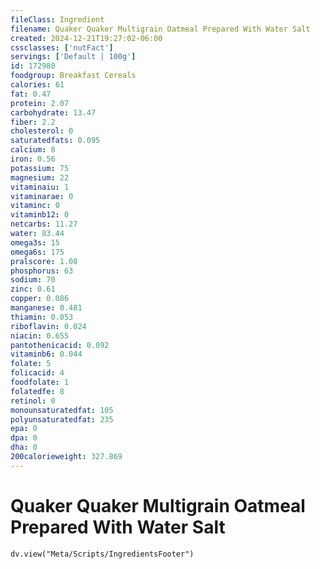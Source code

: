 ```yaml
---
fileClass: Ingredient
filename: Quaker Quaker Multigrain Oatmeal Prepared With Water Salt
created: 2024-12-21T19:27:02-06:00
cssclasses: ['nutFact']
servings: ['Default | 100g']
id: 172980
foodgroup: Breakfast Cereals
calories: 61
fat: 0.47
protein: 2.07
carbohydrate: 13.47
fiber: 2.2
cholesterol: 0
saturatedfats: 0.095
calcium: 8
iron: 0.56
potassium: 75
magnesium: 22
vitaminaiu: 1
vitaminarae: 0
vitaminc: 0
vitaminb12: 0
netcarbs: 11.27
water: 83.44
omega3s: 15
omega6s: 175
pralscore: 1.08
phosphorus: 63
sodium: 70
zinc: 0.61
copper: 0.086
manganese: 0.481
thiamin: 0.053
riboflavin: 0.024
niacin: 0.655
pantothenicacid: 0.092
vitaminb6: 0.044
folate: 5
folicacid: 4
foodfolate: 1
folatedfe: 8
retinol: 0
monounsaturatedfat: 105
polyunsaturatedfat: 235
epa: 0
dpa: 0
dha: 0
200calorieweight: 327.869
---
```


# Quaker Quaker Multigrain Oatmeal Prepared With Water Salt

```dataviewjs
dv.view("Meta/Scripts/IngredientsFooter")
```